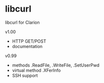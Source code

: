 # libcurl
libcurl for Clarion

v1.00

- HTTP GET/POST
- documentation

v0.99

- methods .ReadFile, .WriteFile, .SetUserPwd
- virtual method .XFerInfo
- SSH support
